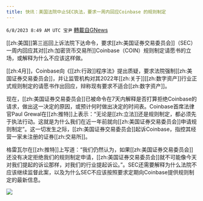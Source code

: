 ```yaml
---
title: 快讯：美国法院中止SEC执法，要求一周内回应Coinbase 的规则制定
---
```

`6/8/2023 8:49 AM UTC 宝尹` [轉載自GNews](https://gnews.org/articles/1367861)


[[zh:美国]]第三巡回上诉法院下达命令，要求[[zh:美国证券交易委员会]]（SEC）一周内回应其对[[zh:加密货币交易所]]Coinbase（COIN）规则制定请愿书的立场，或解释为什么不应该这样做。

[[zh:4月]]，Coinbase向《[[zh:行政]]程序法》提出质疑，要求法院强制[[zh:美国证券交易委员会]]，并让监管机构对其2022年[[zh:关于]][[zh:数字资产]]行业正式规则制定的请愿书作出回应，辩称现有要求不适合[[zh:数字资产]]。

现在，[[zh:美国证券交易委员会]]已被命令在7天内解释是否打算拒绝Coinbase的请求，做出这一决定的原因，或预计何时做出决定的时间表。Coinbase首席法律官Paul Grewal在[[zh:推特]]上表示：“无论是[[zh:立法]]还是规则制定，都必须先于执法行动。这就是为什么我们在近一年前就向[[zh:美国证券交易委员会]]申请规则制定”。这一切发生之际，[[zh:美国证券交易委员会]]起诉Coinbase，指控其经营一家未注册的证券[[zh:交易所]]。

格雷瓦尔在[[zh:推特]]上写道：“我们仍然认为，如果[[zh:美国证券交易委员会]]还没有决定拒绝我们的规则制定申请，[[zh:美国证券交易委员会]]就不可能像今天对我们提起的诉讼那样，对我们的行业提起诉讼。”。SEC还需要解释为什么法院不应该继续监督此案，以及为什么SEC不应该按照要求定期向Coinbase提供规则制定的最新信息。

![](https://i.imgur.com/qcKtpKl.jpg)

